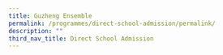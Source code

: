 ```yaml
---
title: Guzheng Ensemble
permalink: /programmes/direct-school-admission/permalink/
description: ""
third_nav_title: Direct School Admission
---
```


